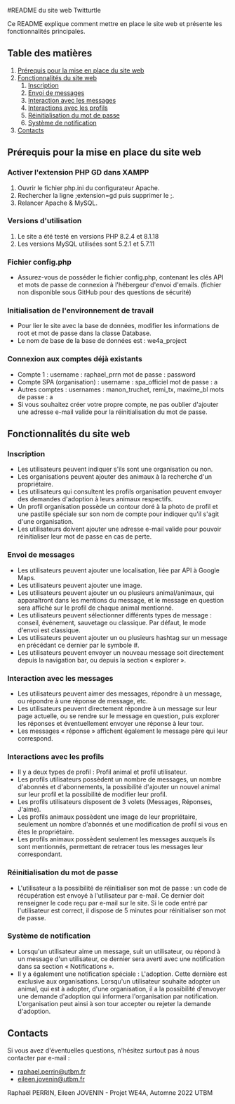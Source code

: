 #README du site web Twitturtle

Ce README explique comment mettre en place le site web et présente les fonctionnalités principales.

## Table des matières
1. [Prérequis pour la mise en place du site web](#prérequis-pour-la-mise-en-place-du-site-web)
2. [Fonctionnalités du site web](#fonctionnalités-du-site-web)
   1. [Inscription](#inscription)
   2. [Envoi de messages](#envoi-de-messages)
   3. [Interaction avec les messages](#interaction-avec-les-messages)
   4. [Interactions avec les profils](#interactions-avec-les-profils)
   5. [Réinitialisation du mot de passe](#réinitialisation-du-mot-de-passe)
   6. [Système de notification](#système-de-notification)
3. [Contacts](#contacts)

## Prérequis pour la mise en place du site web
### Activer l'extension PHP GD dans XAMPP
1. Ouvrir le fichier php.ini du configurateur Apache.
2. Rechercher la ligne ;extension=gd puis supprimer le ;.
3. Relancer Apache & MySQL.
### Versions d'utilisation
1. Le site a été testé en versions PHP 8.2.4 et 8.1.18
2. Les versions MySQL utilisées sont 5.2.1 et 5.7.11
### Fichier config.php
- Assurez-vous de posséder le fichier config.php, contenant les clés API et mots de passe de connexion à l'hébergeur d'envoi d'emails. (fichier non disponible sous GitHub pour des questions de sécurité)
### Initialisation de l'environnement de travail
- Pour lier le site avec la base de données, modifier les informations de root et mot de passe dans la classe Database.
- Le nom de base de la base de données est : we4a_project
### Connexion aux comptes déjà existants
- Compte 1 : username : raphael_prrn	mot de passe : password
- Compte SPA (organisation) : username : spa_officiel	mot de passe : a
- Autres comptes : usernames : manon_truchet, remi_tx, maxime_bl	mots de passe : a
- Si vous souhaitez créer votre propre compte, ne pas oublier d'ajouter une adresse e-mail valide pour la réinitialisation du mot de passe.
## Fonctionnalités du site web
### Inscription
- Les utilisateurs peuvent indiquer s'ils sont une organisation ou non.
- Les organisations peuvent ajouter des animaux à la recherche d'un propriétaire.
- Les utilisateurs qui consultent les profils organisation peuvent envoyer des demandes d'adoption à leurs animaux respectifs.
- Un profil organisation possède un contour doré à la photo de profil et une pastille spéciale sur son nom de compte pour indiquer qu'il s'agit d'une organisation.
- Les utilisateurs doivent ajouter une adresse e-mail valide pour pouvoir réinitialiser leur mot de passe en cas de perte.

### Envoi de messages
- Les utilisateurs peuvent ajouter une localisation, liée par API à Google Maps.
- Les utilisateurs peuvent ajouter une image.
- Les utilisateurs peuvent ajouter un ou plusieurs animal/animaux, qui apparaîtront dans les mentions du message, et le message en question sera affiché sur le profil de chaque animal mentionné.
- Les utilisateurs peuvent sélectionner différents types de message : conseil, événement, sauvetage ou classique. Par défaut, le mode d'envoi est classique.
- Les utilisateurs peuvent ajouter un ou plusieurs hashtag sur un message en précédant ce dernier par le symbole #.
- Les utilisateurs peuvent envoyer un nouveau message soit directement depuis la navigation bar, ou depuis la section « explorer ».

### Interaction avec les messages
- Les utilisateurs peuvent aimer des messages, répondre à un message, ou répondre à une réponse de message, etc.
- Les utilisateurs peuvent directement répondre à un message sur leur page actuelle, ou se rendre sur le message en question, puis explorer les réponses et éventuellement envoyer une réponse à leur tour.
- Les messages « réponse » affichent également le message père qui leur correspond.

### Interactions avec les profils
- Il y a deux types de profil : Profil animal et profil utilisateur.
- Les profils utilisateurs possèdent un nombre de messages, un nombre d'abonnés et d'abonnements, la possibilité d'ajouter un nouvel animal sur leur profil et la possibilité de modifier leur profil.
- Les profils utilisateurs disposent de 3 volets (Messages, Réponses, J'aime).
- Les profils animaux possèdent une image de leur propriétaire, seulement un nombre d'abonnés et une modification de profil si vous en êtes le propriétaire.
- Les profils animaux possèdent seulement les messages auxquels ils sont mentionnés, permettant de retracer tous les messages leur correspondant.

### Réinitialisation du mot de passe
- L'utilisateur a la possibilité de réinitialiser son mot de passe : un code de récupération est envoyé à l'utilisateur par e-mail. Ce dernier doit renseigner le code reçu par e-mail sur le site. Si le code entré par l'utilisateur est correct, il dispose de 5 minutes pour réinitialiser son mot de passe.

### Système de notification
- Lorsqu'un utilisateur aime un message, suit un utilisateur, ou répond à un message d'un utilisateur, ce dernier sera averti avec une notification dans sa section « Notifications ».
- Il y a également une notification spéciale : L'adoption. Cette dernière est exclusive aux organisations. Lorsqu'un utilisateur souhaite adopter un animal, qui est à adopter, d'une organisation, il a la possibilité d'envoyer une demande d'adoption qui informera l'organisation par notification. L'organisation peut ainsi à son tour accepter ou rejeter la demande d'adoption.

## Contacts
Si vous avez d'éventuelles questions, n'hésitez surtout pas à nous contacter par e-mail :
- raphael.perrin@utbm.fr
- eileen.jovenin@utbm.fr

Raphaël PERRIN, Eileen JOVENIN - Projet WE4A, Automne 2022
UTBM